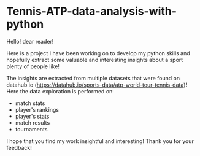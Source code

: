 # Tennis-ATP-data-analysis-with-python
Hello! dear reader!

Here is a project I have been working on to develop my python skills and hopefully extract some valuable and interesting insights about a sport plenty of people like!

The insights are extracted from multiple datasets that were found on datahub.io (https://datahub.io/sports-data/atp-world-tour-tennis-data)!
Here the data exploration is performed on:
- match stats 
- player's rankings
- player's stats
- match results
- tournaments 

I hope that you find my work insightful and interesting!
Thank you for your feedback!

